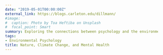 ```yaml
---
date: "2019-05-01T00:00:00Z"
external_link: https://blogs.carleton.edu/dillmann/
#image:
#  caption: Photo by Toa Heftiba on Unsplash
#  focal_point: Smart
summary: Exploring the connections between psychology and the environment.
tags:
- Environmental Psychology
title: Nature, Climate Change, and Mental Health
---
```

